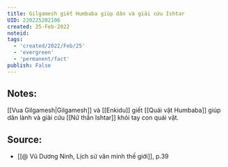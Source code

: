 ```yaml
---
title: Gilgamesh giết Humbaba giúp dân và giải cứu Ishtar
UID: 220225202106
created: 25-Feb-2022
noteid:
tags:
  - 'created/2022/Feb/25'
  - 'evergreen'
  - 'permanent/fact'
publish: False
---
```

## Notes:
[[Vua Gilgamesh|Gilgamesh]] và [[Enkidu]] giết [[Quái vật Humbaba]] giúp dân lành và giải cứu [[Nữ thần Ishtar]] khỏi tay con quái vật.

## Source:
- [[@ Vũ Dương Ninh, Lịch sử văn minh thế giới]], p.39




